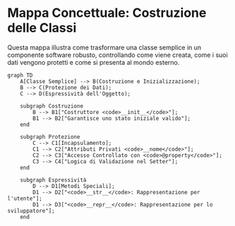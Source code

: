 # Mappa Concettuale: Costruzione delle Classi

Questa mappa illustra come trasformare una classe semplice in un componente software robusto, controllando come viene creata, come i suoi dati vengono protetti e come si presenta al mondo esterno.

```mermaid
graph TD
    A[Classe Semplice] --> B(Costruzione e Inizializzazione);
    B --> C(Protezione dei Dati);
    C --> D(Espressività dell'Oggetto);

    subgraph Costruzione
        B --> B1["Costruttore <code>__init__</code>"];
        B1 --> B2["Garantisce uno stato iniziale valido"];
    end

    subgraph Protezione
        C --> C1[Incapsulamento];
        C1 --> C2["Attributi Privati <code>__nome</code>"];
        C2 --> C3["Accesso Controllato con <code>@property</code>"];
        C3 --> C4["Logica di Validazione nel Setter"];
    end

    subgraph Espressività
        D --> D1[Metodi Speciali];
        D1 --> D2["<code>__str__</code>: Rappresentazione per l'utente"];
        D1 --> D3["<code>__repr__</code>: Rappresentazione per lo sviluppatore"];
    end

```